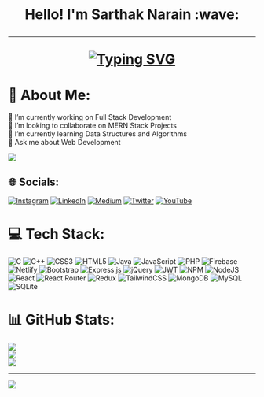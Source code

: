 <h1 align="center">
Hello! I'm Sarthak Narain :wave:
<hr>

<a href="https://git.io/typing-svg"><img src="https://readme-typing-svg.demolab.com?font=Fira+Code&pause=1000&center=true&vCenter=true&width=435&lines=Computer+Science+Student;Full+Stack+Web+Developer;DS+Algo+Enthusiast;Exploring+and+Learning+Everyday" alt="Typing SVG" /></a>

# 💫 About Me:
🔭 I’m currently working on Full Stack Development<br>👯 I’m looking to collaborate on MERN Stack Projects<br>🌱 I’m currently learning Data Structures and Algorithms<br>💬 Ask me about Web Development<br>
  

![](https://komarev.com/ghpvc/?username=sarthaknarain2x)

## 🌐 Socials:
[![Instagram](https://img.shields.io/badge/Instagram-%23E4405F.svg?logo=Instagram&logoColor=white)](https://instagram.com/sarthakknarain) [![LinkedIn](https://img.shields.io/badge/LinkedIn-%230077B5.svg?logo=linkedin&logoColor=white)](https://linkedin.com/in/sarthak-narain) [![Medium](https://img.shields.io/badge/Medium-12100E?logo=medium&logoColor=white)](https://medium.com/@sarthaknarain_55522) [![Twitter](https://img.shields.io/badge/Twitter-%231DA1F2.svg?logo=Twitter&logoColor=white)](https://twitter.com/SarthakNarain1) [![YouTube](https://img.shields.io/badge/YouTube-%23FF0000.svg?logo=YouTube&logoColor=white)](https://youtube.com/@sarthaknarain2393) 

# 💻 Tech Stack:
![C](https://img.shields.io/badge/c-%2300599C.svg?style=for-the-badge&logo=c&logoColor=white) ![C++](https://img.shields.io/badge/c++-%2300599C.svg?style=for-the-badge&logo=c%2B%2B&logoColor=white) ![CSS3](https://img.shields.io/badge/css3-%231572B6.svg?style=for-the-badge&logo=css3&logoColor=white) ![HTML5](https://img.shields.io/badge/html5-%23E34F26.svg?style=for-the-badge&logo=html5&logoColor=white) ![Java](https://img.shields.io/badge/java-%23ED8B00.svg?style=for-the-badge&logo=java&logoColor=white) ![JavaScript](https://img.shields.io/badge/javascript-%23323330.svg?style=for-the-badge&logo=javascript&logoColor=%23F7DF1E) ![PHP](https://img.shields.io/badge/php-%23777BB4.svg?style=for-the-badge&logo=php&logoColor=white) ![Firebase](https://img.shields.io/badge/firebase-%23039BE5.svg?style=for-the-badge&logo=firebase) ![Netlify](https://img.shields.io/badge/netlify-%23000000.svg?style=for-the-badge&logo=netlify&logoColor=#00C7B7) ![Bootstrap](https://img.shields.io/badge/bootstrap-%23563D7C.svg?style=for-the-badge&logo=bootstrap&logoColor=white) ![Express.js](https://img.shields.io/badge/express.js-%23404d59.svg?style=for-the-badge&logo=express&logoColor=%2361DAFB) ![jQuery](https://img.shields.io/badge/jquery-%230769AD.svg?style=for-the-badge&logo=jquery&logoColor=white) ![JWT](https://img.shields.io/badge/JWT-black?style=for-the-badge&logo=JSON%20web%20tokens) ![NPM](https://img.shields.io/badge/NPM-%23000000.svg?style=for-the-badge&logo=npm&logoColor=white) ![NodeJS](https://img.shields.io/badge/node.js-6DA55F?style=for-the-badge&logo=node.js&logoColor=white) ![React](https://img.shields.io/badge/react-%2320232a.svg?style=for-the-badge&logo=react&logoColor=%2361DAFB) ![React Router](https://img.shields.io/badge/React_Router-CA4245?style=for-the-badge&logo=react-router&logoColor=white) ![Redux](https://img.shields.io/badge/redux-%23593d88.svg?style=for-the-badge&logo=redux&logoColor=white) ![TailwindCSS](https://img.shields.io/badge/tailwindcss-%2338B2AC.svg?style=for-the-badge&logo=tailwind-css&logoColor=white) ![MongoDB](https://img.shields.io/badge/MongoDB-%234ea94b.svg?style=for-the-badge&logo=mongodb&logoColor=white) ![MySQL](https://img.shields.io/badge/mysql-%2300f.svg?style=for-the-badge&logo=mysql&logoColor=white) ![SQLite](https://img.shields.io/badge/sqlite-%2307405e.svg?style=for-the-badge&logo=sqlite&logoColor=white)

# 📊 GitHub Stats:
![](https://github-readme-stats.vercel.app/api?username=sarthaknarain2x&theme=dark&hide_border=false&include_all_commits=false&count_private=false)<br/>
![](https://github-readme-streak-stats.herokuapp.com/?user=sarthaknarain2x&theme=dark&hide_border=false)<br/>
![](https://github-readme-stats.vercel.app/api/top-langs/?username=sarthaknarain2x&theme=dark&hide_border=false&include_all_commits=false&count_private=false&layout=compact)

---
[![](https://visitcount.itsvg.in/api?id=sarthaknarain2x&icon=0&color=0)](https://visitcount.itsvg.in)

<!-- Proudly created with GPRM ( https://gprm.itsvg.in ) -->
